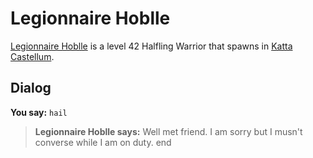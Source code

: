 # Legionnaire Hoblle



[Legionnaire Hoblle](/npc/160304) is a level 42 Halfling Warrior that spawns in [Katta Castellum](/zone/160).



## Dialog

**You say:** `hail`



>**Legionnaire Hoblle says:** Well met friend. I am sorry but I musn't converse while I am on duty.
end
